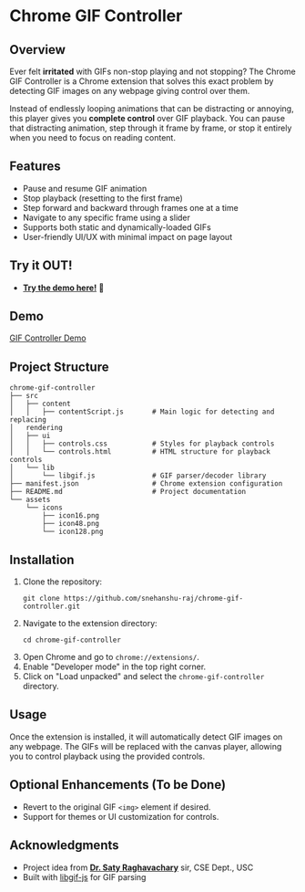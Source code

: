 # Chrome GIF Controller

## Overview
Ever felt **irritated** with GIFs non-stop playing and not stopping? The Chrome GIF Controller is a Chrome extension that solves this exact problem by detecting GIF images on any webpage giving control over them.

Instead of endlessly looping animations that can be distracting or annoying, this player gives you **complete control** over GIF playback. You can pause that distracting animation, step through it frame by frame, or stop it entirely when you need to focus on reading content.

## Features
- Pause and resume GIF animation
- Stop playback (resetting to the first frame)
- Step forward and backward through frames one at a time
- Navigate to any specific frame using a slider
- Supports both static and dynamically-loaded GIFs
- User-friendly UI/UX with minimal impact on page layout

## Try it OUT!
- **[Try the demo here!](https://snehanshu-raj.github.io/chrome-gif-controller/)** 🎯

## Demo
[GIF Controller Demo](assets/demo/demo.gif)

## Project Structure
```
chrome-gif-controller
├── src
│   ├── content
│   │   ├── contentScript.js       # Main logic for detecting and replacing 
│   rendering
│   ├── ui
│   │   ├── controls.css           # Styles for playback controls
│   │   └── controls.html          # HTML structure for playback controls
│   └── lib
│       └── libgif.js              # GIF parser/decoder library
├── manifest.json                  # Chrome extension configuration
├── README.md                      # Project documentation
└── assets
    └── icons
        ├── icon16.png            
        ├── icon48.png             
        └── icon128.png            
```

## Installation
1. Clone the repository:
   ```
   git clone https://github.com/snehanshu-raj/chrome-gif-controller.git
   ```
2. Navigate to the extension directory:
   ```
   cd chrome-gif-controller
   ```
3. Open Chrome and go to `chrome://extensions/`.
4. Enable "Developer mode" in the top right corner.
5. Click on "Load unpacked" and select the `chrome-gif-controller` directory.

## Usage
Once the extension is installed, it will automatically detect GIF images on any webpage. The GIFs will be replaced with the canvas player, allowing you to control playback using the provided controls.

## Optional Enhancements (To be Done)
- Revert to the original GIF `<img>` element if desired.
- Support for themes or UI customization for controls.

## Acknowledgments
- Project idea from **[Dr. Saty Raghavachary](https://www.linkedin.com/in/satychary/)** sir, CSE Dept., USC
- Built with [libgif-js](https://github.com/buzzfeed/libgif-js) for GIF parsing